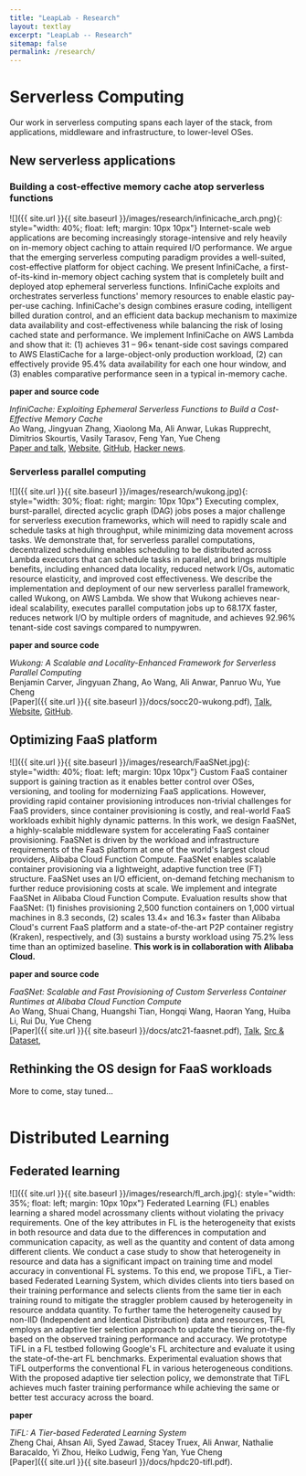 ```yaml
---
title: "LeapLab - Research"
layout: textlay
excerpt: "LeapLab -- Research"
sitemap: false
permalink: /research/
---
```


# Serverless Computing 

Our work in serverless computing spans each layer of the stack, from
applications, middleware and infrastructure, to lower-level OSes. 

## New serverless applications

### Building a cost-effective memory cache atop serverless functions

![]({{ site.url }}{{ site.baseurl }}/images/research/infinicache_arch.png){: style="width: 40%; float: left; margin: 10px  10px"}
Internet-scale web applications are becoming increasingly
storage-intensive and rely heavily on in-memory object caching to
attain required I/O performance. We argue that the emerging
serverless computing paradigm provides a well-suited, cost-effective
platform for object caching. We present InfiniCache, a
first-of-its-kind in-memory object caching system that is completely
built and deployed atop ephemeral serverless functions. InfiniCache
exploits and orchestrates serverless functions' memory resources to
enable elastic pay-per-use caching. InfiniCache's design combines
erasure coding, intelligent billed duration control, and an efficient
data backup mechanism to maximize data availability and
cost-effectiveness while balancing the risk of losing cached state
and performance. We implement InfiniCache on AWS Lambda and show that
it: (1) achieves 31 – 96× tenant-side cost savings compared to AWS
ElastiCache for a large-object-only production workload, (2) can
effectively provide 95.4% data availability for each one hour window,
and (3) enables comparative performance seen in a typical in-memory
cache.

**paper and source code**

*InfiniCache: Exploiting Ephemeral Serverless Functions to Build a Cost-Effective Memory Cache*<br/>
Ao Wang, Jingyuan Zhang, Xiaolong Ma, Ali Anwar, Lukas Rupprecht,
Dimitrios Skourtis, Vasily Tarasov, Feng Yan, Yue Cheng<br/>
[Paper and talk](https://www.usenix.org/conference/fast20/presentation/wang-ao),
[Website](https://mason-leap-lab.github.io/infinicache/),
[GitHub](https://github.com/mason-leap-lab/infinicache),
[Hacker news](https://news.ycombinator.com/item?id=25788893).


### Serverless parallel computing

![]({{ site.url }}{{ site.baseurl }}/images/research/wukong.jpg){: style="width: 30%; float: right; margin: 10px  10px"}
Executing complex, burst-parallel, directed acyclic graph (DAG) jobs
poses a major challenge for serverless execution frameworks, which
will need to rapidly scale and schedule tasks at high throughput,
while minimizing data movement across tasks. We demonstrate that, for
serverless parallel computations, decentralized scheduling enables
scheduling to be distributed across Lambda executors that can
schedule tasks in parallel, and brings multiple benefits, including
enhanced data locality, reduced network I/Os, automatic resource
elasticity, and improved cost effectiveness. We describe the
implementation and deployment of our new serverless parallel
framework, called Wukong, on AWS Lambda. We show that Wukong achieves
near-ideal scalability, executes parallel computation jobs up to
68.17X faster, reduces network I/O by multiple orders of magnitude,
and achieves 92.96% tenant-side cost savings compared to numpywren.

**paper and source code**

*Wukong: A Scalable and Locality-Enhanced Framework for Serverless Parallel Computing*<br/>
Benjamin Carver, Jingyuan Zhang, Ao Wang, Ali Anwar, Panruo Wu, Yue Cheng<br/>
[Paper]({{ site.url }}{{ site.baseurl }}/docs/socc20-wukong.pdf),
[Talk](https://www.youtube.com/watch?v=W0tENnx_58I),
[Website](https://mason-leap-lab.github.io/Wukong/),
[GitHub](https://github.com/mason-leap-lab/Wukong/tree/socc2020).


## Optimizing FaaS platform

![]({{ site.url }}{{ site.baseurl }}/images/research/FaaSNet.jpg){: style="width: 40%; float: left; margin: 10px  10px"}
Custom FaaS container support is gaining traction as it enables
better control over OSes, versioning, and tooling for modernizing
FaaS applications. However, providing rapid container provisioning
introduces non-trivial challenges for FaaS providers, since container
provisioning is costly, and real-world FaaS workloads exhibit highly
dynamic patterns. In this work, we design FaaSNet, a highly-scalable
middleware system for accelerating FaaS container provisioning.
FaaSNet is driven by the workload and infrastructure requirements of
the FaaS platform at one of the world's largest cloud providers,
Alibaba Cloud Function Compute. FaaSNet enables scalable container
provisioning via a lightweight, adaptive function tree (FT)
structure. FaaSNet uses an I/O efficient, on-demand fetching
mechanism to further reduce provisioning costs at scale. We implement
and integrate FaaSNet in Alibaba Cloud Function Compute. Evaluation
results show that FaaSNet: (1) finishes provisioning 2,500 function
containers on 1,000 virtual machines in 8.3 seconds, (2) scales 13.4×
and 16.3× faster than Alibaba Cloud's current FaaS platform and a
state-of-the-art P2P container registry (Kraken), respectively, and
(3) sustains a bursty workload using 75.2% less time than an
optimized baseline. **This work is in collaboration with Alibaba
Cloud.**

**paper and source code**

*FaaSNet: Scalable and Fast Provisioning of Custom Serverless Container Runtimes at Alibaba Cloud Function Compute*<br/>
Ao Wang, Shuai Chang, Huangshi Tian, Hongqi Wang, Haoran Yang, Huiba Li, Rui Du, Yue Cheng<br/>
[Paper]({{ site.url }}{{ site.baseurl }}/docs/atc21-faasnet.pdf),
[Talk](https://www.usenix.org/conference/atc21/presentation/wang-ao),
[Src & Dataset](https://github.com/mason-leap-lab/FaaSNet),


## Rethinking the OS design for FaaS workloads

More to come, stay tuned...
<br/><br/>



# Distributed Learning

## Federated learning


![]({{ site.url }}{{ site.baseurl }}/images/research/fl_arch.jpg){: style="width: 35%; float: left; margin: 10px  10px"}
Federated Learning (FL) enables learning a shared model acrossmany
clients without violating the privacy requirements. One of the key
attributes in FL is the heterogeneity that exists in both resource
and data due to the differences in computation and communication
capacity, as well as the quantity and content of data among different
clients. We conduct a case study to show that heterogeneity in
resource and data has a significant impact on training time and model
accuracy in conventional FL systems. To this end, we propose TiFL, a
Tier-based Federated Learning System, which divides clients into
tiers based on their training performance and selects clients from
the same tier in each training round to mitigate the straggler
problem caused by heterogeneity in resource anddata quantity. To
further tame the heterogeneity caused by non-IID (Independent and
Identical Distribution) data and resources, TiFL employs an adaptive
tier selection approach to update the tiering on-the-fly based on the
observed training performance and accuracy. We prototype TiFL in a FL
testbed following Google's FL architecture and evaluate it using the
state-of-the-art FL benchmarks. Experimental evaluation shows that
TiFL outperforms the conventional FL in various heterogeneous
conditions. With the proposed adaptive tier selection policy, we
demonstrate that TiFL achieves much faster training performance while
achieving the same or better test accuracy across the board.

**paper**

*TiFL: A Tier-based Federated Learning System*<br/>
Zheng Chai, Ahsan Ali, Syed Zawad, Stacey Truex, Ali Anwar, Nathalie
Baracaldo, Yi Zhou, Heiko Ludwig, Feng Yan, Yue Cheng<br/>
[Paper]({{ site.url }}{{ site.baseurl }}/docs/hpdc20-tifl.pdf).

